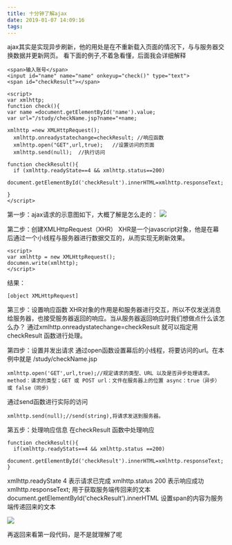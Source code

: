 ```yaml
---
title: 十分钟了解ajax
date: 2019-01-07 14:09:16
tags:
---
```

ajax其实是实现异步刷新，他的用处是在不重新载入页面的情况下，与与服务器交换数据并更新网页。
看下面的例子,不着急看懂，后面我会详细解释
```
<span>输入账号</span>
<input id="name" name="name" onkeyup="check()" type="text">  
<span id="checkResult"></span>
```

```
<script>
var xmlhttp;
function check(){
var name =document.getElementById('name').value;
var url="/study/checkName.jsp?name="+name;

xmlhttp =new XMLHttpRequest(); 
  xmlhttp.onreadystatechange=checkResult; //响应函数
  xmlhttp.open("GET",url,true);   //设置访问的页面
  xmlhttp.send(null);  //执行访问

function checkResult(){
  if (xmlhttp.readyState==4 && xmlhttp.status==200)
    document.getElementById('checkResult').innerHTML=xmlhttp.responseText;
  
}
</script>
```
第一步：ajax请求的示意图如下，大概了解是怎么走的：
![](https://user-gold-cdn.xitu.io/2018/12/21/167cf29b4557b6c0?w=495&h=345&f=png&s=23735)

第二步：创建XMLHttpRequest（XHR）
XHR是一个javascript对象，他是在幕后通过一个小线程与服务器进行数据交互的，从而实现无刷新效果。
```
<script>
var xmlhttp = new XMLHttpRequest();
documen.write(xmlhttp);
</script>
```
结果：
```
[object XMLHttpRequest]
```

第三步：设置响应函数
XHR对象的作用是和服务器进行交互，所以不仅发送消息给服务器，也接受服务器返回的响应。当从服务器返回响应时我们想做点什么该怎么办？
通过xmlhttp.onreadystatechange=checkResult 就可以指定用checkResult 函数进行处理。

第四步：设置并发出请求
通过open函数设置幕后的小线程，将要访问的url。在本例中就是 /study/checkName.jsp
```
xmlhttp.open('GET',url,true);//规定请求的类型、URL 以及是否异步处理请求。method：请求的类型；GET 或 POST url：文件在服务器上的位置 async：true（异步）或 false（同步）
```
通过send函数进行实际的访问
```
xmlhttp.send(null);//send(string),将请求发送到服务器。
```

第五步：处理响应信息
在checkResult 函数中处理响应
```
function checkResult(){
  if(xmlhttp.readyStats==4 && xmlhttp.status ==200)
   document.getElementById('checkResult').innerHTML=xmlhttp.responseText;
}
```
xmlhttp.readyState 4 表示请求已完成
xmlhttp.status 200 表示响应成功
xmlhttp.responseText; 用于获取服务端传回来的文本
document.getElementById('checkResult').innerHTML 设置span的内容为服务端传递回来的文本



![](https://user-gold-cdn.xitu.io/2018/12/21/167cf29b456d09ab?w=605&h=268&f=jpeg&s=21414)

再返回来看第一段代码，是不是就理解了呢